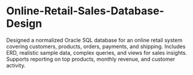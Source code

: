# Online-Retail-Sales-Database-Design
Designed a normalized Oracle SQL database for an online retail system covering customers, products, orders, payments, and shipping. Includes ERD, realistic sample data, complex queries, and views for sales insights. Supports reporting on top products, monthly revenue, and customer activity.

